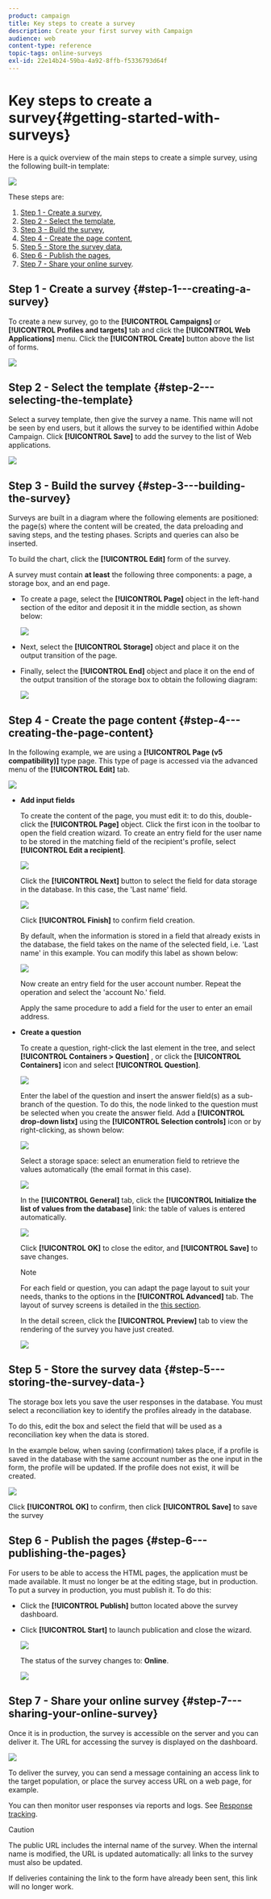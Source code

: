```yaml
---
product: campaign
title: Key steps to create a survey
description: Create your first survey with Campaign
audience: web
content-type: reference
topic-tags: online-surveys
exl-id: 22e14b24-59ba-4a92-8ffb-f5336793d64f
---
```

# Key steps to create a survey{#getting-started-with-surveys}

Here is a quick overview of the main steps to create a simple survey, using the following built-in template:

![](assets/s_ncs_admin_survey_result.png)

These steps are:

1. [Step 1 - Create a survey](#step-1---creating-a-survey),
1. [Step 2 - Select the template](#step-2---selecting-the-template),
1. [Step 3 - Build the survey](#step-3---building-the-survey),
1. [Step 4 - Create the page content](#step-4---creating-the-page-content),
1. [Step 5 - Store the survey data](#step-5---storing-the-survey-data-),
1. [Step 6 - Publish the pages](#step-6---publishing-the-pages),
1. [Step 7 - Share your online survey](#step-7---sharing-your-online-survey).

## Step 1 - Create a survey {#step-1---creating-a-survey}

To create a new survey, go to the **[!UICONTROL Campaigns]** or **[!UICONTROL Profiles and targets]** tab and click the **[!UICONTROL Web Applications]** menu. Click the **[!UICONTROL Create]** button above the list of forms.

![](assets/s_ncs_admin_survey_create.png)

## Step 2 - Select the template {#step-2---selecting-the-template}

Select a survey template, then give the survey a name. This name will not be seen by end users, but it allows the survey to be identified within Adobe Campaign. Click **[!UICONTROL Save]** to add the survey to the list of Web applications.

![](assets/s_ncs_admin_survey_wz_00.png)

## Step 3 - Build the survey {#step-3---building-the-survey}

Surveys are built in a diagram where the following elements are positioned: the page(s) where the content will be created, the data preloading and saving steps, and the testing phases. Scripts and queries can also be inserted.

To build the chart, click the **[!UICONTROL Edit]** form of the survey.

A survey must contain **at least** the following three components: a page, a storage box, and an end page.

* To create a page, select the **[!UICONTROL Page]** object in the left-hand section of the editor and deposit it in the middle section, as shown below:

  ![](assets/s_ncs_admin_survey_new_page.png)

* Next, select the **[!UICONTROL Storage]** object and place it on the output transition of the page.
* Finally, select the **[!UICONTROL End]** object and place it on the end of the output transition of the storage box to obtain the following diagram:

  ![](assets/s_ncs_admin_survey_end.png)

## Step 4 - Create the page content {#step-4---creating-the-page-content}

In the following example, we are using a **[!UICONTROL Page (v5 compatibility)]** type page. This type of page is accessed via the advanced menu of the **[!UICONTROL Edit]** tab.

![](assets/s_ncs_admin_survey_pagev5.png)

* **Add input fields**

  To create the content of the page, you must edit it: to do this, double-click the **[!UICONTROL Page]** object. Click the first icon in the toolbar to open the field creation wizard. To create an entry field for the user name to be stored in the matching field of the recipient's profile, select **[!UICONTROL Edit a recipient]**.

  ![](assets/s_ncs_admin_survey_add_field_menu.png)

  Click the **[!UICONTROL Next]** button to select the field for data storage in the database. In this case, the 'Last name' field.

  ![](assets/s_ncs_admin_survey_choose_field.png)

  Click **[!UICONTROL Finish]** to confirm field creation.

  By default, when the information is stored in a field that already exists in the database, the field takes on the name of the selected field, i.e. 'Last name' in this example. You can modify this label as shown below:

  ![](assets/s_ncs_admin_survey_change_label.png)

  Now create an entry field for the user account number. Repeat the operation and select the 'account No.' field.

  Apply the same procedure to add a field for the user to enter an email address.

* **Create a question**
  
  To create a question, right-click the last element in the tree, and select **[!UICONTROL Containers > Question]** , or click the **[!UICONTROL Containers]** icon and select **[!UICONTROL Question]**.

  ![](assets/s_ncs_admin_survey_add_qu.png)

  Enter the label of the question and insert the answer field(s) as a sub-branch of the question. To do this, the node linked to the question must be selected when you create the answer field. Add a **[!UICONTROL drop-down listx]** using the **[!UICONTROL Selection controls]** icon or by right-clicking, as shown below:

  ![](assets/s_ncs_admin_survey_add_list.png)

  Select a storage space: select an enumeration field to retrieve the values automatically (the email format in this case). 

  ![](assets/s_ncs_admin_survey_add_itz_list.png)

  In the **[!UICONTROL General]** tab, click the **[!UICONTROL Initialize the list of values from the database]** link: the table of values is entered automatically.

  ![](assets/s_ncs_admin_survey_add_value.png)

  Click **[!UICONTROL OK]** to close the editor, and **[!UICONTROL Save]** to save changes.

  >[!NOTE]
  >
  >For each field or question, you can adapt the page layout to suit your needs, thanks to the options in the **[!UICONTROL Advanced]** tab. The layout of survey screens is detailed in the [this section](../../../common/web/using/about-web-forms.md).

  In the detail screen, click the **[!UICONTROL Preview]** tab to view the rendering of the survey you have just created.

  ![](assets/s_ncs_admin_survey_preview.png)

## Step 5 - Store the survey data {#step-5---storing-the-survey-data-}

The storage box lets you save the user responses in the database. You must select a reconciliation key to identify the profiles already in the database.

To do this, edit the box and select the field that will be used as a reconciliation key when the data is stored.

In the example below, when saving (confirmation) takes place, if a profile is saved in the database with the same account number as the one input in the form, the profile will be updated. If the profile does not exist, it will be created.

![](assets/s_ncs_admin_survey_save_edit.png)

Click **[!UICONTROL OK]** to confirm, then click **[!UICONTROL Save]** to save the survey

## Step 6 - Publish the pages {#step-6---publishing-the-pages}

For users to be able to access the HTML pages, the application must be made available. It must no longer be at the editing stage, but in production. To put a survey in production, you must publish it. To do this:

* Click the **[!UICONTROL Publish]** button located above the survey dashboard.
* Click **[!UICONTROL Start]** to launch publication and close the wizard.

  ![](assets/s_ncs_admin_survey_start_publ.png)

  The status of the survey changes to: **Online**.

  ![](assets/survey_published.png)

## Step 7 - Share your online survey {#step-7---sharing-your-online-survey}

Once it is in production, the survey is accessible on the server and you can deliver it. The URL for accessing the survey is displayed on the dashboard. 

![](assets/survey_url_from_dashboard.png)

To deliver the survey, you can send a message containing an access link to the target population, or place the survey access URL on a web page, for example.

You can then monitor user responses via reports and logs. See [Response tracking](../../surveys/using/publish--track-and-use-collected-data.md#response-tracking).

>[!CAUTION]
>
>The public URL includes the internal name of the survey. When the internal name is modified, the URL is updated automatically: all links to the survey must also be updated.
>
>If deliveries containing the link to the form have already been sent, this link will no longer work.
